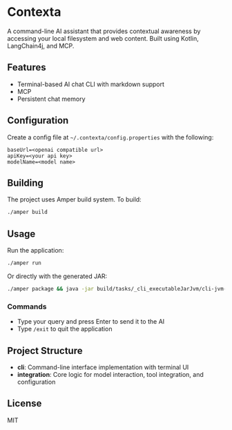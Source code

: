# Contexta

A command-line AI assistant that provides contextual awareness by accessing your local filesystem and web content. 
Built using Kotlin, LangChain4j, and MCP.

## Features

- Terminal-based AI chat CLI with markdown support
- MCP
- Persistent chat memory

## Configuration

Create a config file at `~/.contexta/config.properties` with the following:

```properties
baseUrl=<openai compatible url>
apiKey=<your api key>
modelName=<model name>
```

## Building

The project uses Amper build system. To build:

```bash
./amper build
```

## Usage

Run the application:

```bash
./amper run
```

Or directly with the generated JAR:

```bash
./amper package && java -jar build/tasks/_cli_executableJarJvm/cli-jvm-executable.jar
```

### Commands

- Type your query and press Enter to send it to the AI
- Type `/exit` to quit the application

## Project Structure

- **cli**: Command-line interface implementation with terminal UI
- **integration**: Core logic for model interaction, tool integration, and configuration

## License

MIT
